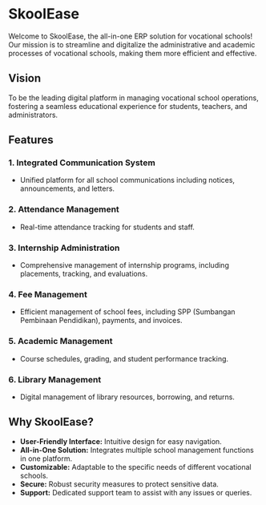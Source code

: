 # SkoolEase

Welcome to SkoolEase, the all-in-one ERP solution for vocational schools! Our mission is to streamline and digitalize the administrative and academic processes of vocational schools, making them more efficient and effective.

## Vision

To be the leading digital platform in managing vocational school operations, fostering a seamless educational experience for students, teachers, and administrators.

## Features

### 1. **Integrated Communication System**
   - Unified platform for all school communications including notices, announcements, and letters.

### 2. **Attendance Management**
   - Real-time attendance tracking for students and staff.

### 3. **Internship Administration**
   - Comprehensive management of internship programs, including placements, tracking, and evaluations.

### 4. **Fee Management**
   - Efficient management of school fees, including SPP (Sumbangan Pembinaan Pendidikan), payments, and invoices.

### 5. **Academic Management**
   - Course schedules, grading, and student performance tracking.

### 6. **Library Management**
   - Digital management of library resources, borrowing, and returns.

## Why SkoolEase?

- **User-Friendly Interface:** Intuitive design for easy navigation.
- **All-in-One Solution:** Integrates multiple school management functions in one platform.
- **Customizable:** Adaptable to the specific needs of different vocational schools.
- **Secure:** Robust security measures to protect sensitive data.
- **Support:** Dedicated support team to assist with any issues or queries.
